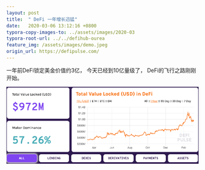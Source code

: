 ```yaml
---
layout: post
title:  " DeFi 一年增长迅猛"
date:   2020-03-06 13:12:16 +0800
typora-copy-images-to: ../assets/images/2020-03
typora-root-url: ../../defihub-ourea
feature_img: /assets/images/demo.jpeg
origin_url: https://defipulse.com/
---
```




一年前DeFi锁定美金价值约3亿， 今天已经到10亿量级了， DeFi的飞行之路刚刚开始。 



![image-20200306131409141](/assets/images/2020-03/image-20200306131409141.png)